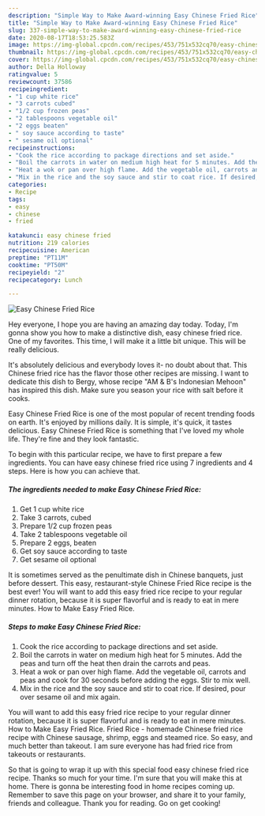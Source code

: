 ```yaml
---
description: "Simple Way to Make Award-winning Easy Chinese Fried Rice"
title: "Simple Way to Make Award-winning Easy Chinese Fried Rice"
slug: 337-simple-way-to-make-award-winning-easy-chinese-fried-rice
date: 2020-08-17T18:53:25.583Z
image: https://img-global.cpcdn.com/recipes/453/751x532cq70/easy-chinese-fried-rice-recipe-main-photo.jpg
thumbnail: https://img-global.cpcdn.com/recipes/453/751x532cq70/easy-chinese-fried-rice-recipe-main-photo.jpg
cover: https://img-global.cpcdn.com/recipes/453/751x532cq70/easy-chinese-fried-rice-recipe-main-photo.jpg
author: Della Holloway
ratingvalue: 5
reviewcount: 37586
recipeingredient:
- "1 cup white rice"
- "3 carrots cubed"
- "1/2 cup frozen peas"
- "2 tablespoons vegetable oil"
- "2 eggs beaten"
- " soy sauce according to taste"
- " sesame oil optional"
recipeinstructions:
- "Cook the rice according to package directions and set aside."
- "Boil the carrots in water on medium high heat for 5 minutes. Add the peas and turn off the heat then drain the carrots and peas."
- "Heat a wok or pan over high flame. Add the vegetable oil, carrots and peas and cook for 30 seconds before adding the eggs. Stir to mix well."
- "Mix in the rice and the soy sauce and stir to coat rice. If desired, pour over sesame oil and mix again."
categories:
- Recipe
tags:
- easy
- chinese
- fried

katakunci: easy chinese fried 
nutrition: 219 calories
recipecuisine: American
preptime: "PT11M"
cooktime: "PT50M"
recipeyield: "2"
recipecategory: Lunch

---
```



![Easy Chinese Fried Rice](https://img-global.cpcdn.com/recipes/453/751x532cq70/easy-chinese-fried-rice-recipe-main-photo.jpg)

Hey everyone, I hope you are having an amazing day today. Today, I'm gonna show you how to make a distinctive dish, easy chinese fried rice. One of my favorites. This time, I will make it a little bit unique. This will be really delicious.

It&#39;s absolutely delicious and everybody loves it- no doubt about that. This Chinese fried rice has the flavor those other recipes are missing. I want to dedicate this dish to Bergy, whose recipe &#34;AM &amp; B&#39;s Indonesian Mehoon&#34; has inspired this dish. Make sure you season your rice with salt before it cooks.

Easy Chinese Fried Rice is one of the most popular of recent trending foods on earth. It's enjoyed by millions daily. It is simple, it's quick, it tastes delicious. Easy Chinese Fried Rice is something that I've loved my whole life. They're fine and they look fantastic.


To begin with this particular recipe, we have to first prepare a few ingredients. You can have easy chinese fried rice using 7 ingredients and 4 steps. Here is how you can achieve that.

<!--inarticleads1-->

##### The ingredients needed to make Easy Chinese Fried Rice:

1. Get 1 cup white rice
1. Take 3 carrots, cubed
1. Prepare 1/2 cup frozen peas
1. Take 2 tablespoons vegetable oil
1. Prepare 2 eggs, beaten
1. Get  soy sauce according to taste
1. Get  sesame oil optional


It is sometimes served as the penultimate dish in Chinese banquets, just before dessert. This easy, restaurant-style Chinese Fried Rice recipe is the best ever! You will want to add this easy fried rice recipe to your regular dinner rotation, because it is super flavorful and is ready to eat in mere minutes. How to Make Easy Fried Rice. 

<!--inarticleads2-->

##### Steps to make Easy Chinese Fried Rice:

1. Cook the rice according to package directions and set aside.
1. Boil the carrots in water on medium high heat for 5 minutes. Add the peas and turn off the heat then drain the carrots and peas.
1. Heat a wok or pan over high flame. Add the vegetable oil, carrots and peas and cook for 30 seconds before adding the eggs. Stir to mix well.
1. Mix in the rice and the soy sauce and stir to coat rice. If desired, pour over sesame oil and mix again.


You will want to add this easy fried rice recipe to your regular dinner rotation, because it is super flavorful and is ready to eat in mere minutes. How to Make Easy Fried Rice. Fried Rice - homemade Chinese fried rice recipe with Chinese sausage, shrimp, eggs and steamed rice. So easy, and much better than takeout. I am sure everyone has had fried rice from takeouts or restaurants. 

So that is going to wrap it up with this special food easy chinese fried rice recipe. Thanks so much for your time. I'm sure that you will make this at home. There is gonna be interesting food in home recipes coming up. Remember to save this page on your browser, and share it to your family, friends and colleague. Thank you for reading. Go on get cooking!
